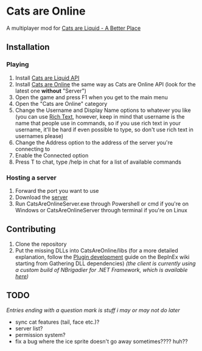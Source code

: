 # Cats are Online
A multiplayer mod for [Cats are Liquid - A Better Place](https://store.steampowered.com/app/1188080)

## Installation
### Playing
1. Install [Cats are Liquid API](https://github.com/cgytrus/CalApi)
2. Install [Cats are Online](https://github.com/cgytrus/CatsAreOnline/releases)
   the same way as Cats are Online API (look for the latest one **without** "Server")
3. Open the game and press F1 when you get to the main menu
4. Open the "Cats are Online" category
5. Change the Username and Display Name options to whatever you like (you can use [Rich Text](https://docs.unity3d.com/Packages/com.unity.ugui@1.0/manual/StyledText.html),
   however, keep in mind that username is the name that people use in commands, so if you use rich text in your username,
   it'll be hard if even possible to type, so don't use rich text in usernames please)
6. Change the Address option to the address of the server you're connecting to
7. Enable the Connected option
8. Press T to chat, type /help in chat for a list of available commands

### Hosting a server
1. Forward the port you want to use
2. Download the [server](https://github.com/cgytrus/CatsAreOnline/releases)
3. Run CatsAreOnlineServer.exe through Powershell or cmd if you're on Windows or CatsAreOnlineServer through terminal if you're on Linux

## Contributing
1. Clone the repository
2. Put the missing DLLs into CatsAreOnline/libs (for a more detailed explanation,
   follow the [Plugin development](https://bepinex.github.io/bepinex_docs/master/articles/dev_guide/plugin_tutorial/1_setup.html)
   guide on the BepInEx wiki starting from Gathering DLL dependencies)
   *(the client is currently using a custom build of NBrigadier for .NET Framework,
   which is available [here](https://github.com/cgytrus/NBrigadier/releases/latest))*
   
## TODO
*Entries ending with a question mark is stuff i may or may not do later*
- sync cat features (tail, face etc.)?
- server list?
- permission system?
- fix a bug where the ice sprite doesn't go away sometimes???? huh??
